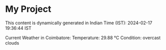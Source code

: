 # My Project

This content is dynamically generated in Indian Time (IST): 2024-02-17 19:36:44 IST


Current Weather in Coimbatore:
Temperature: 29.88 °C
Condition: overcast clouds
